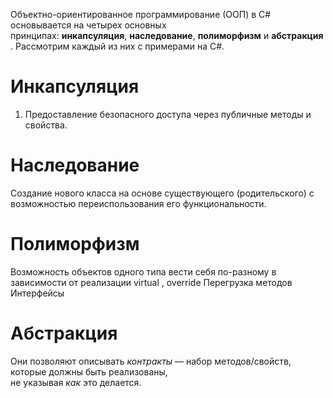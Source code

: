 Объектно-ориентированное программирование (ООП) в C# основывается на четырех основных принципах: **инкапсуляция**, **наследование**, **полиморфизм** и **абстракция**. Рассмотрим каждый из них с примерами на C#.
# **Инкапсуляция** 
1. Предоставление безопасного доступа через публичные методы и свойства.
# Наследование
Создание нового класса на основе существующего (родительского) с возможностью переиспользования его функциональности.
# Полиморфизм
Возможность объектов одного типа вести себя по-разному в зависимости от реализации
virtual , override 
Перегрузка методов 
Интерфейсы 

# Абстракция 
Они позволяют описывать _контракты_ — набор методов/свойств, которые должны быть реализованы,  
не указывая _как_ это делается.